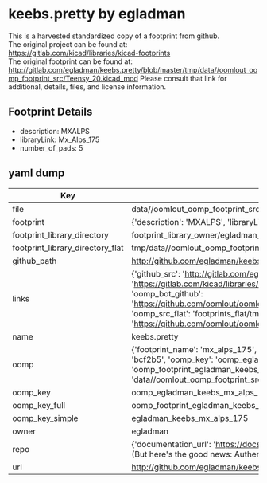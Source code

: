 # keebs.pretty by egladman  
This is a harvested standardized copy of a footprint from github.  
The original project can be found at:  
https://gitlab.com/kicad/libraries/kicad-footprints  
The original footprint can be found at:
http://gitlab.com/egladman/keebs.pretty/blob/master/tmp/data//oomlout_oomp_footprint_src/Teensy_20.kicad_mod
Please consult that link for additional, details, files, and license information.  
## Footprint Details
* description: MXALPS  
* libraryLink: Mx_Alps_175  
* number_of_pads: 5  
## yaml dump  
| Key | Value |  
| --- | --- |  
| file | data//oomlout_oomp_footprint_src/keebs.pretty/Mx_Alps_175.kicad_mod |  
| footprint | {'description': 'MXALPS', 'libraryLink': 'Mx_Alps_175', 'number_of_pads': 5} |  
| footprint_library_directory | footprint_library_owner/egladman_keebs.pretty |  
| footprint_library_directory_flat | tmp/data//oomlout_oomp_footprint_src/footprints_flat/egladman_keebs_mx_alps_175/working |  
| github_path | http://github.com/egladman/keebs.pretty/blob/master/tmp/data//oomlout_oomp_footprint_src/Mx_Alps_175.kicad_mod |  
| links | {'github_src': 'http://gitlab.com/egladman/keebs.pretty/blob/master/tmp/data//oomlout_oomp_footprint_src/Teensy_20.kicad_mod', 'github_src_repo': 'https://gitlab.com/kicad/libraries/kicad-footprints', 'oomp_bot': 'tmp/data//oomlout_oomp_footprint_src/footprints/egladman_keebs_mx_alps_175/working', 'oomp_bot_github': 'https://github.com/oomlout/oomlout_oomp_footprint_bot/tree/main/tmp/data//oomlout_oomp_footprint_src/footprints/egladman_keebs_mx_alps_175/working', 'oomp_src_flat': 'footprints_flat/tmp/data//oomlout_oomp_footprint_src/footprints_flat/egladman_keebs_mx_alps_175/working', 'oomp_src_flat_github': 'https://github.com/oomlout/oomlout_oomp_footprint_src/tree/main/tmp/data//oomlout_oomp_footprint_src/footprints_flat/egladman_keebs_mx_alps_175/working'} |  
| name | keebs.pretty |  
| oomp | {'footprint_name': 'mx_alps_175', 'library_name': 'keebs', 'md5': 'bcf2b5f39259d3bcfb75bd4175800c9c', 'md5_10': 'bcf2b5f392', 'md5_5': 'bcf2b', 'md5_6': 'bcf2b5', 'oomp_key': 'oomp_egladman_keebs_mx_alps_175', 'oomp_key_extra': 'oomp_footprint_egladman_keebs_mx_alps_175', 'oomp_key_full': 'oomp_footprint_egladman_keebs_mx_alps_175_bcf2b5', 'oomp_key_simple': 'egladman_keebs_mx_alps_175', 'original_filename': 'data//oomlout_oomp_footprint_src/keebs.pretty/Mx_Alps_175.kicad_mod', 'owner_name': 'egladman'} |  
| oomp_key | oomp_egladman_keebs_mx_alps_175 |  
| oomp_key_full | oomp_footprint_egladman_keebs_mx_alps_175 |  
| oomp_key_simple | egladman_keebs_mx_alps_175 |  
| owner | egladman |  
| repo | {'documentation_url': 'https://docs.github.com/rest/overview/resources-in-the-rest-api#rate-limiting', 'message': "API rate limit exceeded for 84.66.142.224. (But here's the good news: Authenticated requests get a higher rate limit. Check out the documentation for more details.)"} |  
| url | http://github.com/egladman/keebs.pretty |  

